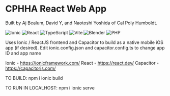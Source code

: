 # CPHHA React Web App 
Built by Aj Bealum, David Y, and Naotoshi Yoshida of Cal Poly Humboldt. <br />

![Ionic](https://img.shields.io/badge/Ionic-%233880FF.svg?style=for-the-badge&logo=Ionic&logoColor=white) ![React](https://img.shields.io/badge/react-%2320232a.svg?style=for-the-badge&logo=react&logoColor=%2361DAFB) ![TypeScript](https://img.shields.io/badge/typescript-%23007ACC.svg?style=for-the-badge&logo=typescript&logoColor=white) ![Vite](https://img.shields.io/badge/vite-%23646CFF.svg?style=for-the-badge&logo=vite&logoColor=white) ![Blender](https://img.shields.io/badge/blender-%23F5792A.svg?style=for-the-badge&logo=blender&logoColor=white) ![PHP](https://img.shields.io/badge/php-%23777BB4.svg?style=for-the-badge&logo=php&logoColor=white)

Uses Ionic / ReactJS frontend and Capacitor to build as a native mobile iOS app (if desired).
Edit ionic.config.json and capacitor.config.ts to change app ID and app name

Ionic - https://ionicframework.com/
React - https://react.dev/
Capacitor - https://capacitorjs.com/


TO BUILD:
npm i
ionic build

TO RUN IN LOCALHOST:
npm i
ionic serve
